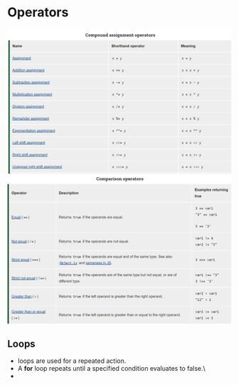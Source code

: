 # Operators 
![operations](pic.PNG)\
![operations2](pic1.PNG)

## Loops
* loops are used for a repeated action.
* A **for**  loop repeats until a specified condition evaluates to false.\
* 




